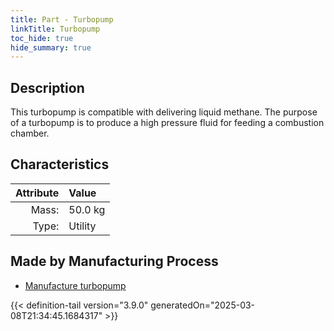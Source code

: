 ```yaml
---
title: Part - Turbopump
linkTitle: Turbopump
toc_hide: true
hide_summary: true
---
```

<!-- This is generated by the MarsSim HelpGenertor, do not edit. -->

## Description
This turbopump is compatible with delivering liquid methane. The purpose of a turbopump is&#10;&#9;&#9;to produce a high pressure fluid for feeding a combustion chamber. 

## Characteristics

| Attribute      | Value |
|--------:|:------|
|Mass:|50.0 kg|
|Type:|Utility|

## Made by Manufacturing Process

- [Manufacture turbopump](/docs/definitions/process/manufacture-turbopump)




{{< definition-tail version="3.9.0" generatedOn="2025-03-08T21:34:45.1684317" >}}



